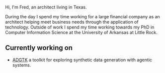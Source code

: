 Hi, I'm Fred, an architect living in Texas.

During the day I spend my time working for a large financial company as an architect helping meet business needs through the application of technology. Outside of work I spend my time working towards my PhD in Computer Information Science at the University of Arkansas at Little Rock. 

## Currently working on
- [ADGTK](https://github.com/fred78108/adgtk) a toolkit for exploring synthetic data generation with agentic systems.
